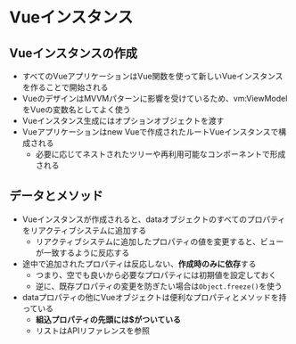 # Vueインスタンス

## Vueインスタンスの作成
* すべてのVueアプリケーションはVue関数を使って新しいVueインスタンスを作ることで開始される
* VueのデザインはMVVMパターンに影響を受けているため、vm:ViewModelをVueの変数名としてよく使う
* Vueインスタンス生成にはオプションオブジェクトを渡す
* Vueアプリケーションはnew Vueで作成されたルートVueインスタンスで構成される
    * 必要に応じてネストされたツリーや再利用可能なコンポーネントで形成される

## データとメソッド
* Vueインスタンスが作成されると、dataオブジェクトのすべてのプロパティをリアクティブシステムに追加する
    * リアクティブシステムに追加したプロパティの値を変更すると、ビューが一致するように反応する
* 途中で追加されたプロパティは反応しない、**作成時のみに依存**する
    * つまり、空でも良いから必要なプロパティには初期値を設定しておく
    * 逆に、既存プロパティの変更を防ぎたい場合は``Object.freeze()``を使う
* dataプロパティの他にVueオブジェクトは便利なプロパティとメソッドを持っている
    * **組込プロパティの先頭には\$がついている**
    * リストはAPIリファレンスを参照


